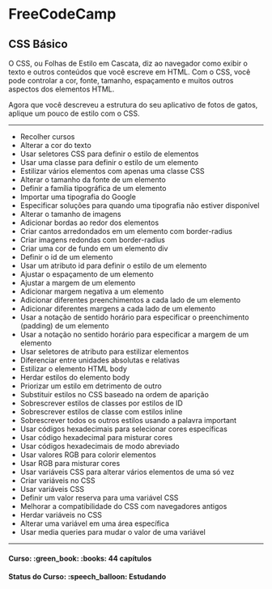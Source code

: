 <h1>FreeCodeCamp</h1>

<h2>CSS Básico</h2>

<p>
  O CSS, ou Folhas de Estilo em Cascata, diz ao navegador como exibir o texto e outros conteúdos que você escreve em HTML. Com o CSS, você pode controlar a cor, fonte, tamanho, espaçamento e muitos outros aspectos dos elementos HTML.
  
  Agora que você descreveu a estrutura do seu aplicativo de fotos de gatos, aplique um pouco de estilo com o CSS.
</p>

<hr>

<ul>
  <li>Recolher cursos</li>
  <li>Alterar a cor do texto</li>
  <li>Usar seletores CSS para definir o estilo de elementos</li>
  <li>Usar uma classe para definir o estilo de um elemento</li>
  <li>Estilizar vários elementos com apenas uma classe CSS</li>
  <li>Alterar o tamanho da fonte de um elemento</li>
  <li>Definir a família tipográfica de um elemento</li>
  <li>Importar uma tipografia do Google</li>
  <li>Especificar soluções para quando uma tipografia não estiver disponível</li>
  <li>Alterar o tamanho de imagens</li>
  <li>Adicionar bordas ao redor dos elementos</li>
  <li>Criar cantos arredondados em um elemento com border-radius</li>
  <li>Criar imagens redondas com border-radius</li>
  <li>Criar uma cor de fundo em um elemento div</li>
  <li>Definir o id de um elemento</li>
  <li>Usar um atributo id para definir o estilo de um elemento</li>
  <li>Ajustar o espaçamento de um elemento</li>
  <li>Ajustar a margem de um elemento</li>
  <li>Adicionar margem negativa a um elemento</li>
  <li>Adicionar diferentes preenchimentos a cada lado de um elemento</li>
  <li>Adicionar diferentes margens a cada lado de um elemento</li>
  <li>Usar a notação de sentido horário para especificar o preenchimento (padding) de um elemento</li>
  <li>Usar a notação no sentido horário para especificar a margem de um elemento</li>
  <li>Usar seletores de atributo para estilizar elementos</li>
  <li>Diferenciar entre unidades absolutas e relativas</li>
  <li>Estilizar o elemento HTML body</li>
  <li>Herdar estilos do elemento body</li>
  <li>Priorizar um estilo em detrimento de outro</li>
  <li>Substituir estilos no CSS baseado na ordem de aparição</li>
  <li>Sobrescrever estilos de classes por estilos de ID</li>
  <li>Sobrescrever estilos de classe com estilos inline</li>
  <li>Sobrescrever todos os outros estilos usando a palavra important</li>
  <li>Usar códigos hexadecimais para selecionar cores específicas</li>
  <li>Usar código hexadecimal para misturar cores</li>
  <li>Usar códigos hexadecimais de modo abreviado</li>
  <li>Usar valores RGB para colorir elementos</li>
  <li>Usar RGB para misturar cores</li>
  <li>Usar variáveis CSS para alterar vários elementos de uma só vez</li>
  <li>Criar variáveis no CSS</li>
  <li>Usar variáveis CSS</li>
  <li>Definir um valor reserva para uma variável CSS</li>
  <li>Melhorar a compatibilidade do CSS com navegadores antigos</li>
  <li>Herdar variáveis no CSS</li>
  <li>Alterar uma variável em uma área específica</li>
  <li>Usar media queries para mudar o valor de uma variável</li>
</ul>

<hr>

<h4><b>Curso:</b> :green_book: :books: 44 capítulos</h4>
<h4><b>Status do Curso:</b> :speech_balloon: Estudando</h4>
